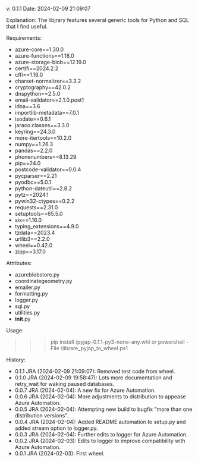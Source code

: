 v: 0.1.1
Date: 2024-02-09 21:09:07

Explanation:
The libjrary features several generic tools for Python and SQL that I find useful.

Requirements:
- azure-core==1.30.0
- azure-functions==1.18.0
- azure-storage-blob==12.19.0
- certifi==2024.2.2
- cffi==1.16.0
- charset-normalizer==3.3.2
- cryptography==42.0.2
- dnspython==2.5.0
- email-validator==2.1.0.post1
- idna==3.6
- importlib-metadata==7.0.1
- isodate==0.6.1
- jaraco.classes==3.3.0
- keyring==24.3.0
- more-itertools==10.2.0
- numpy==1.26.3
- pandas==2.2.0
- phonenumbers==8.13.29
- pip==24.0
- postcode-validator==0.0.4
- pycparser==2.21
- pyodbc==5.0.1
- python-dateutil==2.8.2
- pytz==2024.1
- pywin32-ctypes==0.2.2
- requests==2.31.0
- setuptools==65.5.0
- six==1.16.0
- typing_extensions==4.9.0
- tzdata==2023.4
- urllib3==2.2.0
- wheel==0.42.0
- zipp==3.17.0

Attributes:
- azureblobstore.py
- coordinategeometry.py
- emailer.py
- formatting.py
- logger.py
- sql.py
- utilities.py
- __init__.py

Usage:
>>> pip install <path>/pyjap-0.1.1-py3-none-any.whl
or
>>> powershell -File <path>\librare_pyjap_to_wheel.ps1

History:
- 0.1.1 JRA (2024-02-09 21:09:07): Removed test code from wheel.
- 0.1.0 JRA (2024-02-09 19:58:47): Lots more documentation and retry_wait for waking paused databases.
- 0.0.7 JRA (2024-02-04): A new fix for Azure Automation.
- 0.0.6 JRA (2024-02-04): More adjustments to distribution to appease Azure Automation.
- 0.0.5 JRA (2024-02-04): Attempting new build to bugfix "more than one distribution versions".
- 0.0.4 JRA (2024-02-04): Added README automation to setup.py and added stream option to logger.py.
- 0.0.3 JRA (2024-02-04): Further edits to logger for Azure Automation.
- 0.0.2 JRA (2024-02-03): Edits to logger to improve compatibility with Azure Automation.
- 0.0.1 JRA (2024-02-03): First wheel.

